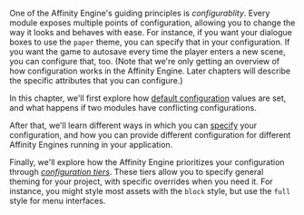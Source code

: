 One of the Affinity Engine's guiding principles is *configurablity*. Every module exposes multiple points of configuration, allowing you to change the way it looks and behaves with ease. For instance, if you want your dialogue boxes to use the `paper` theme, you can specify that in your configuration. If you want the game to autosave every time the player enters a new scene, you can configure that, too. (Note that we're only getting an overview of how configuration works in the Affinity Engine. Later chapters will describe the specific attributes that you can configure.)

In this chapter, we'll first explore how [default configuration](/engine/configuration/defaults) values are set, and what happens if two modules have conflicting configurations.

After that, we'll learn different ways in which you can [specify](/engine/configuration/usage) your configuration, and how you can provide different configuration for different Affinity Engines running in your application.

Finally, we'll explore how the Affinity Engine prioritizes your configuration through [*configuration tiers*](/engine/configuration/configuration-tiers). These tiers allow you to specify general theming for your project, with specific overrides when you need it. For instance, you might style most assets with the `block` style, but use the `full` style for menu interfaces.
